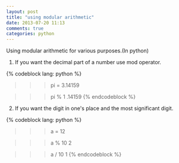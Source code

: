```yaml
---
layout: post
title: "using modular arithmetic"
date: 2013-07-20 11:13
comments: true
categories: python
---
```


Using modular arithmetic for various purposes.(In python)

1. If you want the decimal part of a number use mod operator.

{% codeblock lang: python %}
>>> pi = 3.14159

>>> pi % 1
    .14159
{% endcodeblock %}

2. If you want the digit in one's place and the most significant digit.

{% codeblock lang: python %}
>>> a = 12

>>> a % 10
    2

>>> a / 10
    1
{% endcodeblock %}

